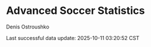 # Advanced Soccer Statistics
Denis Ostroushko

<!-- gfm -->

Last successful data update: 2025-10-11 03:20:52 CST
